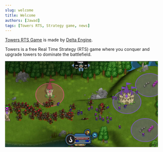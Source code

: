 ```yaml
---
slug: welcome
title: Welcome
authors: [Jawad]
tags: [Towers RTS, Strategy game, news]
---
```


[Towers RTS Game](https://towersgame.net/) is made by [Delta Engine](https://deltaengine.net/).

Towers is a free Real Time Strategy (RTS) game where you conquer and upgrade towers to dominate the battlefield.

![Docusaurus Plushie](./DemoIsland.jpg)